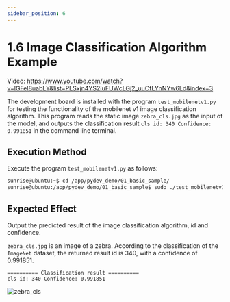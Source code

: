 ```yaml
---
sidebar_position: 6
---
```

# 1.6 Image Classification Algorithm Example

Video: https://www.youtube.com/watch?v=lGFel8uabLY&list=PLSxjn4YS2IuFUWcLGj2_uuCfLYnNYw6Ld&index=3

The development board is installed with the program `test_mobilenetv1.py` for testing the functionality of the mobilenet v1 image classification algorithm. This program reads the static image `zebra_cls.jpg` as the input of the model, and outputs the classification result `cls id: 340 Confidence: 0.991851` in the command line terminal.


## Execution Method
Execute the program `test_mobilenetv1.py` as follows:

```bash
sunrise@ubuntu:~$ cd /app/pydev_demo/01_basic_sample/
sunrise@ubuntu:/app/pydev_demo/01_basic_sample$ sudo ./test_mobilenetv1.py
```

## Expected Effect
Output the predicted result of the image classification algorithm, id and confidence.

`zebra_cls.jpg` is an image of a zebra. According to the classification of the `ImageNet` dataset, the returned result id is 340, with a confidence of 0.991851.

```shell
========== Classification result ==========
cls id: 340 Confidence: 0.991851
```

![zebra_cls](https://rdk-doc.oss-cn-beijing.aliyuncs.com/doc/img/04_Algorithm_Application/01_pydev_dnn_demo/image/pydev_dnn_demo/zebra_cls.jpg)